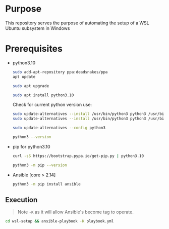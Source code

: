 # Purpose
This repository serves the purpose of automating the setup of a WSL Ubuntu subsystem in Windows

# Prerequisites
 - python3.10
	```sh
	sudo add-apt-repository ppa:deadsnakes/ppa
	apt update
	
	sudo apt upgrade
	```
	
	```sh
	sudo apt install python3.10
	```
	
	Check for current python version use:
	```sh
	sudo update-alternatives --install /usr/bin/python3 python3 /usr/bin/python3.8 1
	sudo update-alternatives --install /usr/bin/python3 python3 /usr/bin/python3.10 1
	
	sudo update-alternatives --config python3
	
	python3 --version
	```
	
 - pip for python3.10
	```sh
	curl -sS https://bootstrap.pypa.io/get-pip.py | python3.10
	```
	
	```sh
	python3 -m pip --version
	```
	
 - Ansible [core > 2.14]
	```sh
	python3 -m pip install ansible
	```

## Execution
> Note `-K` as it will allow Ansible's become tag to operate. 
```sh
cd wsl-setup && ansible-playbook -K playbook.yml
```
